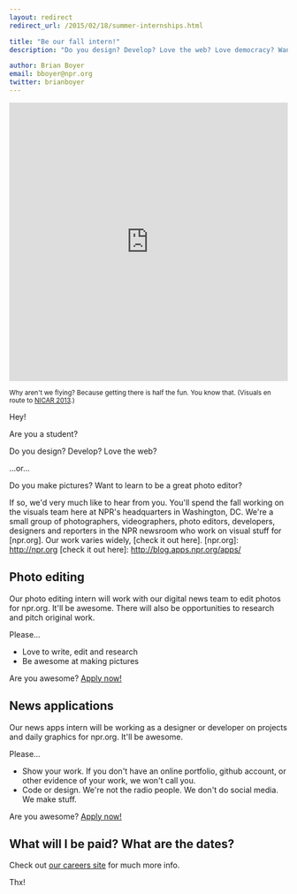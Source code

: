 ```yaml
---
layout: redirect
redirect_url: /2015/02/18/summer-internships.html

title: "Be our fall intern!"
description: "Do you design? Develop? Love the web? Love democracy? Want to spend this fall in Washington, DC?"

author: Brian Boyer
email: bboyer@npr.org
twitter: brianboyer
---
```


<style>.embed-container {position: relative; padding-bottom: 100%; height: 0; overflow: hidden;} .embed-container iframe, .embed-container object, .embed-container embed { position: absolute; top: 0; left: 0; width: 100%; height: 100%; }</style><div class='embed-container'><iframe width='100%' src='https://vine.co/v/bXm3FjFtqAp/embed/simple' frameborder='0' scrolling='no' allowtransparency='true'></iframe><script async src='//platform.vine.co/static/scripts/embed.js' charset='utf-8'></script></div>
<p><small>Why aren't we flying? Because getting there is half the fun. You know that. (Visuals en route to <a href="http://ire.org/conferences/nicar-2013/">NICAR 2013</a>.)</small></p>

Hey!

Are you a student?

Do you design? Develop? Love the web?

...or...

Do you make pictures? Want to learn to be a great photo editor?

If so, we'd very much like to hear from you. You'll spend the fall working on the visuals team here at NPR's headquarters in Washington, DC. We're a small group of photographers, videographers, photo editors, developers, designers and reporters in the NPR newsroom who work on visual stuff for [npr.org]. Our work varies widely, [check it out here].
[npr.org]: http://npr.org
[check it out here]: http://blog.apps.npr.org/apps/

## Photo editing

Our photo editing intern will work with our digital news team to edit photos for npr.org. It'll be awesome. There will also be opportunities to research and pitch original work.

Please...

- Love to write, edit and research
- Be awesome at making pictures

Are you awesome? [Apply now!](https://interns-npr.icims.com/jobs/2082/fall-2014%3a-digital-news%2c-picture-editing-%26-visual-journalist/job)

## News applications

Our news apps intern will be working as a designer or developer on projects and daily graphics for npr.org. It'll be awesome.

Please...

- Show your work. If you don't have an online portfolio, github account, or other evidence of your work, we won't call you.
- Code or design. We're not the radio people. We don't do social media. We make stuff.

Are you awesome? [Apply now!](https://interns-npr.icims.com/jobs/2085/fall-2014%3a-news-apps/job)

## What will I be paid? What are the dates?

Check out [our careers site](http://www.npr.org/about-npr/181881227/internships-at-npr) for much more info.

Thx!